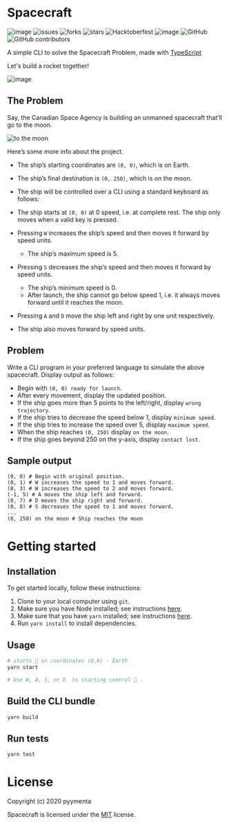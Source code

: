 # Spacecraft

![image](https://travis-ci.org/pyymenta/spacecraft-cli.svg?branch=master)
![issues](https://img.shields.io/github/issues/pyymenta/spacecraft-cli)
![forks](https://img.shields.io/github/forks/pyymenta/spacecraft-cli)
![stars](https://img.shields.io/github/stars/pyymenta/spacecraft-cli)
![Hacktoberfest](https://img.shields.io/badge/Hack-toberfest-red)
![image](https://travis-ci.org/pyymenta/spacecraft-cli.svg?branch=master) 
![GitHub](https://img.shields.io/github/license/pyymenta/spacecraft-cli)
![GitHub contributors](https://img.shields.io/github/contributors/pyymenta/spacecraft-cli)

A simple CLI to solve the Spacecraft Problem, made with [TypeScript](https://www.typescriptlang.org/)

Let's build a rocket together!

![image](./rocket.jpg)

## The Problem
Say, the Canadian Space Agency is building an unmanned spacecraft that’ll go to the moon. 

![to the moon](https://i.imgur.com/15vvnfN.png)

Here’s some more info about the project.
* The ship’s starting coordinates are `(0, 0)`, which is on Earth.
* The ship’s final destination is `(0, 250)`, which is on the moon.
* The ship will be controlled over a CLI using a standard keyboard as follows:

* The ship starts at `(0, 0)` at 0 speed, i.e. at complete rest.
The ship only moves when a valid key is pressed.
* Pressing `W` increases the ship’s speed and then moves it forward by speed units.
    * The ship’s maximum speed is 5.
* Pressing `S` decreases the ship’s speed and then moves it forward by speed units.
    * The ship’s minimum speed is 0.
    * After launch, the ship cannot go below speed 1, i.e. it always moves forward until it reaches the moon.

* Pressing `A` and `D` move the ship left and right by one unit respectively.
* The ship also moves forward by speed units.

## Problem
Write a CLI program in your preferred language to simulate the above spacecraft. Display output as follows:

* Begin with `(0, 0) ready for launch`.
* After every movement, display the updated position.
* If the ship goes more than 5 points to the left/right, display `wrong trajectory`.
* If the ship tries to decrease the speed below 1, display `minimum speed`.
* If the ship tries to increase the speed over 5, display `maximum speed`.
* When the ship reaches `(0, 250)` display `on the moon`.
* If the ship goes beyond 250 on the y-axis, display `contact lost`.

## Sample output
```
(0, 0) # Begin with original position.
(0, 1) # W increases the speed to 1 and moves forward.
(0, 3) # W increases the speed to 2 and moves forward.
(-1, 5) # A moves the ship left and forward.
(0, 7) # D moves the ship right and forward.
(0, 8) # S decreases the speed to 1 and moves forward.
...
(0, 250) on the moon # Ship reaches the moon
```

# Getting started

## Installation

To get started locally, follow these instructions:

1.  Clone to your local computer using `git`.
2.  Make sure you have Node installed; see instructions [here](https://nodejs.org/en/download/).
3.  Make sure that you have `yarn` installed; see instructions [here](https://yarnpkg.com/lang/en/docs/install/).
4.  Run `yarn install` to install dependencies.

## Usage

```sh
# starts 🚀 on coordinates (0,0) - Earth
yarn start

# Use W, A, S, or D  to starting control 🚀 .
```

## Build the CLI bundle

```sh
yarn build
```

## Run tests

```sh
yarn test
```

# License

Copyright (c) 2020 pyymenta

Spacecraft is licensed under the [MIT](LICENSE) license.
